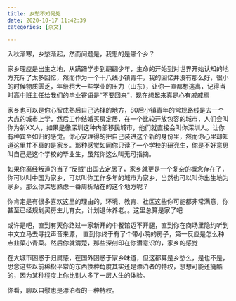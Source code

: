```yaml
---
title: 乡愁不知何处
date: 2020-10-17 11:42:39
categories: [杂文]

---
```


入秋渐寒，乡愁渐起，然而问题是，我思的是哪个乡？

家乡理应是出生之地，从蹒跚学步到翩翩少年，生命的开始到对世界开始认知的地方充斥了太多回忆，然而作为一个十八线小镇青年，我的回忆并没有那么好，很小的时候物质匮乏，年级稍大一些学业的压力（山东），让你一直都想逃离，记得当时高中班主任给我们的毕业寄语是“不要回来”，现在想起来真是心有戚戚焉

家乡也可以是你心智成熟后自己选择的地方，80后小镇青年的常规路线是去一个大点的城市上学，然后工作结婚买房定居，在一个比较开放包容的城市，人们会叫你为新XX人，如果是像深圳这种内部移民城市，他们就直接会叫你深圳人。让你有种宾至如归的感觉。你心安理得的把自己装进这个新的身份里，然而你心里却知道这里并不真的是家乡。那种感觉如同你只读了一个学校的研究生，你是不好意思叫自己是这个学校的毕业生，虽然你这么叫无可指摘。

如果你离经叛道的当了“反贼”出国去定居了，家乡就更是一个复杂的概念存在了，你可以叫中国为家乡，可以叫你工作多年的城市为家乡，当然也可以叫你出生地为家乡。那么你深思熟虑一番周折站在的这个地方呢？

你肯定是有很多喜欢这里的理由的，环境、教育、社区这些你可能都非常满意，你甚至已经规划买房生儿育女，计划退休养老。。这里总算是家了吧

或许是吧，直到有天你路过一家新开的中餐馆迈不开腿，直到你在商场里隐约听到中文立马去寻找声音来源， 直到你终于有了个带小院的房子，第一反应是怎么种点韭菜小青菜。然后你就清楚，那些深刻印在你潜意识的，家乡的感觉

在大城市困惑于归属感，在国外困惑于家乡味道，但这都算是乡愁么，是也不是，思念这些以前稀松平常的东西换种角度其实还是漂泊者的特权，想想可能还挺酷的，因为某种程度上你比别人多了一层人生的体验。

你看，聊以自慰也是漂泊者的一种特权。






